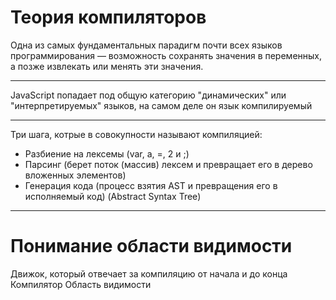 # Теория компиляторов

Одна из самых фундаментальных парадигм почти всех языков программирования — возможность сохранять значения в переменных, а позже извлекать или менять эти значения. 

---

JavaScript попадает под общую категорию "динамических" или "интерпретируемых" языков, на самом деле он язык компилируемый

---

Три шага, котрые в совокупности называют компиляцией:
- Разбиение на лексемы (var, a, =, 2 и ;)
- Парсинг (берет поток (массив) лексем и превращает его в дерево вложенных элементов)
- Генерация кода (процесс взятия AST и превращения его в исполняемый код)  (Abstract Syntax Tree)

---

# Понимание области видимости

Движок, который отвечает за компиляцию от начала и до конца
Компилятор
Область видимости 

